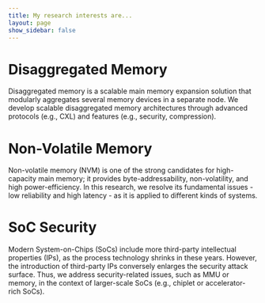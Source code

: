 ```yaml
---
title: My research interests are...
layout: page
show_sidebar: false
---
```


# Disaggregated Memory
Disaggregated memory is a scalable main memory expansion solution that modularly aggregates several memory devices in a separate node. We develop scalable disaggregated memory architectures through advanced protocols (e.g., CXL) and features (e.g., security, compression).


# Non-Volatile Memory
Non-volatile memory (NVM) is one of the strong candidates for high-capacity main memory; it provides byte-addressability, non-volatility, and high power-efficiency. In this research, we resolve its fundamental issues - low reliability and high latency - as it is applied to different kinds of systems.


# SoC Security
Modern System-on-Chips (SoCs) include more third-party intellectual properties (IPs), as the process technology shrinks in these years. However, the introduction of third-party IPs conversely enlarges the security attack surface. Thus, we address security-related issues, such as MMU or memory, in the context of larger-scale SoCs (e.g., chiplet or accelerator-rich SoCs).

